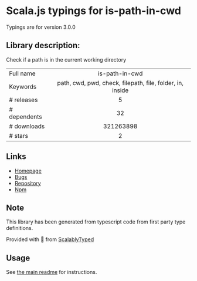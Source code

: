 
# Scala.js typings for is-path-in-cwd

Typings are for version 3.0.0

## Library description:
Check if a path is in the current working directory

|                    |                 |
| ------------------ | :-------------: |
| Full name          | is-path-in-cwd |
| Keywords           | path, cwd, pwd, check, filepath, file, folder, in, inside |
| # releases         | 5 |
| # dependents       | 32 |
| # downloads        | 321263898 |
| # stars            | 2 |

## Links
- [Homepage](https://github.com/sindresorhus/is-path-in-cwd#readme)
- [Bugs](https://github.com/sindresorhus/is-path-in-cwd/issues)
- [Repository](https://github.com/sindresorhus/is-path-in-cwd)
- [Npm](https://www.npmjs.com/package/is-path-in-cwd)
    


## Note
This library has been generated from typescript code from first party type definitions.

Provided with :purple_heart: from [ScalablyTyped](https://github.com/oyvindberg/ScalablyTyped)

## Usage
See [the main readme](../../readme.md) for instructions.



